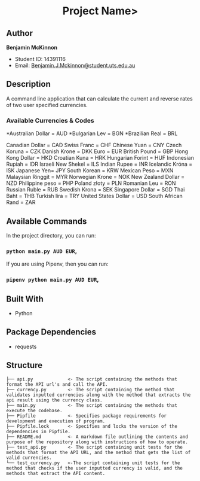 <h1 align="center">Project Name></h1>

## Author

**Benjamin McKinnon**

- Student ID: 14391116
- Email: Benjamin.J.Mckinnon@student.uts.edu.au

## Description
A command line application that can calculate the current and reverse rates of two user specified  currencies.

### Available Currencies & Codes
*Australian Dollar = AUD
*Bulgarian Lev = BGN
*Brazilian Real = BRL

Canadian Dollar = CAD
Swiss Franc = CHF
Chinese Yuan = CNY
Czech Koruna = CZK
Danish Krone = DKK
Euro = EUR
British Pound = GBP
Hong Kong Dollar = HKD
Croatian Kuna = HRK
Hungarian Forint = HUF
Indonesian Rupiah = IDR
Israeli New Shekel  = ILS
Indian Rupee = INR
Icelandic Króna = ISK
Japanese Yen= JPY
South Korean = KRW
Mexican Peso = MXN
Malaysian Ringgit = MYR
Norwegian Krone = NOK
New Zealand Dollar = NZD
Philippine peso = PHP
Poland złoty = PLN
Romanian Leu = RON
Russian Ruble = RUB
Swedish Krona = SEK
Singapore Dollar = SGD
Thai Baht = THB
Turkish lira = TRY
United States Dollar = USD
South African Rand  = ZAR

## Available Commands

In the project directory, you can run:

### `python main.py AUD EUR`,

If you are using Pipenv, then you can run:

### `pipenv python main.py AUD EUR`,

## Built With

- Python

## Package Dependencies

- requests

## Structure

    ├── api.py             <- The script containing the methods that format the API url's and call the API.
    ├── currency.py        <- The script containing the method that validates inputted currencies along with the method that extracts the api result using the currency class.
    ├── main.py            <- The script containing the methods that execute the codebase.
    ├── Pipfile            <- Specifies package requirements for development and execution of program.
    ├── Pipfile.lock       <- Specifies and locks the version of the dependencies in Pipfile.
    ├── README.md          <- A markdown file outlining the contents and purpose of the repository along with instructions of how to operate.
    ├── test_api.py        <- The script containing unit tests for the methods that format the API URL, and the method that gets the list of valid currencies.
    └── test_currency.py   <-The script containing unit tests for the method that checks if the user inputted currency is valid, and the methods that extract the API content.
